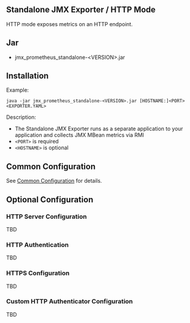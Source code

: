 Standalone JMX Exporter / HTTP Mode
---

HTTP mode exposes metrics on an HTTP endpoint.

## Jar

- jmx_prometheus_standalone-\<VERSION>.jar

## Installation

Example:

```shell
java -jar jmx_prometheus_standalone-<VERSION>.jar [HOSTNAME:]<PORT> <EXPORTER.YAML>
```

Description:

- The Standalone JMX Exporter runs as a separate application to your application and collects JMX MBean metrics via RMI
- `<PORT>` is required
- `<HOSTNAME>` is optional 

## Common Configuration

See [Common Configuration](../COMMON_CONFIGURATION.md) for details.

## Optional Configuration

### HTTP Server Configuration 

TBD

### HTTP Authentication

TBD

### HTTPS Configuration

TBD

### Custom HTTP Authenticator Configuration

TBD
